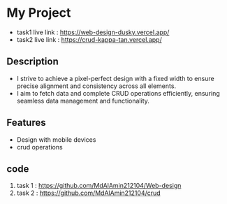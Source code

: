 # My Project
- task1 live link : https://web-design-dusky.vercel.app/
- task2 live link : https://crud-kappa-tan.vercel.app/

## Description

- I strive to achieve a pixel-perfect design with a fixed width to ensure precise alignment and consistency across all elements.
- I aim to fetch data and complete CRUD operations efficiently, ensuring seamless data management and functionality.

## Features

- Design with mobile devices
- crud operations

## code 
1. task 1 : https://github.com/MdAlAmin212104/Web-design
2. task 2 : https://github.com/MdAlAmin212104/crud 
